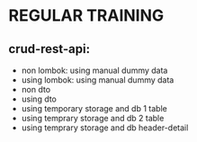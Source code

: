 # REGULAR TRAINING

## crud-rest-api:

- non lombok: using manual dummy data
- using lombok: using manual dummy data
- non dto
- using dto
- using temporary storage and db 1 table
- using temprary storage and db 2 table
- using temprary storage and db header-detail
